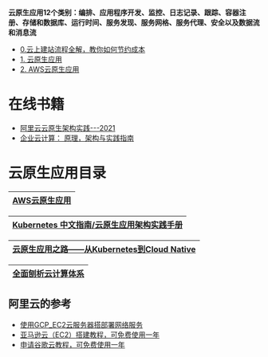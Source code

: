 
**云原生应用12个类别：编排、应用程序开发、监控、日志记录、跟踪、容器注册、存储和数据库、运行时间、服务发现、服务网格、服务代理、安全以及数据流和消息流**
* [0.云上建站流程全解，教你如何节约成本](https://www.ituring.com.cn/article/514285)
* [1. 云原生应用](#云原生应用)
* [2. AWS云原生应用 ](#AWS云原生应用 )


# 在线书籍

* [阿里云云原生架构实践---2021](https://weread.qq.com/web/reader/731327d07248f2dd7319578)
* [企业云计算： 原理，架构与实践指南](https://weread.qq.com/web/reader/92b32d6071db9dad92b8b8a)



# 云原生应用目录

 [AWS云原生应用](https://github.com/stevenli91748/AWS-Develope/blob/master/README.md)|
 ---|

[Kubernetes 中文指南/云原生应用架构实践手册](https://jimmysong.io/kubernetes-handbook/)|
---|

[云原生应用之路——从Kubernetes到Cloud Native](https://jimmysong.io/kubernetes-handbook/cloud-native/from-kubernetes-to-cloud-native.html)|
---|

[全面刨析云计算体系](https://www.youtube.com/watch?v=8Okv5jyuEj8)|
---|










## 阿里云的参考
* [使用GCP_EC2云服务器搭部署网络服务](https://www.cnblogs.com/zhijian1574/p/11957138.html)
* [亚马逊云（EC2）搭建教程，可免费使用一年](https://coderschool.cn/2755.html)
* [申请谷歌云教程，可免费使用一年](https://coderschool.cn/2598.html)


